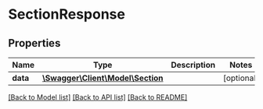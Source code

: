 # SectionResponse

## Properties
Name | Type | Description | Notes
------------ | ------------- | ------------- | -------------
**data** | [**\Swagger\Client\Model\Section**](Section.md) |  | [optional] 

[[Back to Model list]](../../README.md#documentation-for-models) [[Back to API list]](../../README.md#documentation-for-api-endpoints) [[Back to README]](../../README.md)

